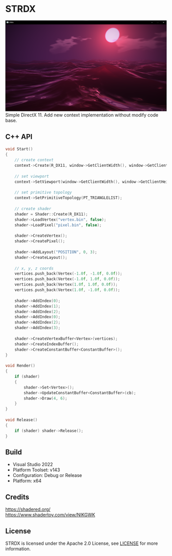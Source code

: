 # STRDX
![](/image/strdx.png)
Simple DirectX 11. Add new context implementation without modify code base.
## C++ API
```cpp
void Start()
{
    // create context
    context->Create(R_DX11, window->GetClientWidth(), window->GetClientHeight());

    // set viewport
    context->SetViewport(window->GetClientWidth(), window->GetClientHeight());

    // set primitive topology
    context->SetPrimitiveTopology(PT_TRIANGLELIST);

    // create shader
    shader = Shader::Create(R_DX11);
    shader->LoadVertex("vertex.bin", false);
    shader->LoadPixel("pixel.bin", false);

    shader->CreateVertex();
    shader->CreatePixel();

    shader->AddLayout("POSITION", 0, 3);
    shader->CreateLayout();

    // x, y, z coords
    vertices.push_back(Vertex(-1.0f, -1.0f, 0.0f));
    vertices.push_back(Vertex(-1.0f, 1.0f, 0.0f));
    vertices.push_back(Vertex(1.0f, 1.0f, 0.0f));
    vertices.push_back(Vertex(1.0f, -1.0f, 0.0f));

    shader->AddIndex(0);
    shader->AddIndex(1);
    shader->AddIndex(2);
    shader->AddIndex(0);
    shader->AddIndex(2);
    shader->AddIndex(3);

    shader->CreateVertexBuffer<Vertex>(vertices);
    shader->CreateIndexBuffer();
    shader->CreateConstantBuffer<ConstantBuffer>();
}

void Render()
{
    if (shader)
    {
        shader->Set<Vertex>();
        shader->UpdateConstantBuffer<ConstantBuffer>(cb);
        shader->Draw(4, 6);
    }
}

void Release()
{
    if (shader) shader->Release();
}
```
## Build
- Visual Studio 2022
- Platform Toolset: v143
- Configuration: Debug or Release
- Platform: x64
## Credits
https://shadered.org/ \
https://www.shadertoy.com/view/NlKGWK
## License
STRDX is licensed under the Apache 2.0 License, see [LICENSE](/LICENSE) for more information.
